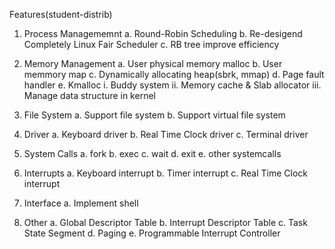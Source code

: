 Features(student-distrib)

1. Process Managememnt
   a. Round-Robin Scheduling
   b. Re-desigend Completely Linux Fair Scheduler 
   c. RB tree improve efficiency
   
2. Memory Management
  a. User physical memory malloc
  b. User memmory map
  c. Dynamically allocating heap(sbrk, mmap)
  d. Page fault handler
  e. Kmalloc
    i. Buddy system
    ii. Memory cache & Slab allocator
    iii. Manage data structure in kernel
    
3. File System
   a. Support file system
   b. Support virtual file system

4. Driver
   a. Keyboard driver
   b. Real Time Clock driver
   c. Terminal driver

5. System Calls
   a. fork
   b. exec
   c. wait
   d. exit
   e. other systemcalls
   
6. Interrupts
   a. Keyboard interrupt
   b. Timer interrupt
   c. Real Time Clock interrupt

7. Interface
   a. Implement shell

8. Other
   a. Global Descriptor Table
   b. Interrupt Descriptor Table
   c. Task State Segment 
   d. Paging
   e. Programmable Interrupt Controller 
   
